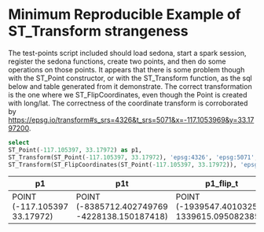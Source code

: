 # Minimum Reproducible Example of ST_Transform strangeness

The test-points script included should load sedona, start a spark session, register the sedona functions, create two points, and then do some operations on those points. 
It appears that there is some problem though with the ST_Point constructor, or with the ST_Transform function, as the sql below and table generated from it demonstrate.
The correct transformation is the one where we ST_FlipCoordinates, even though the Point is created with long/lat. 
The correctness of the coordinate transform is corroborated by https://epsg.io/transform#s_srs=4326&t_srs=5071&x=-117.1053969&y=33.1797200.

```sql
select
ST_Point(-117.105397, 33.17972) as p1,
ST_Transform(ST_Point(-117.105397, 33.17972), 'epsg:4326', 'epsg:5071', false) as p1t,
ST_Transform(ST_FlipCoordinates(ST_Point(-117.105397, 33.17972)), 'epsg:4326', 'epsg:5071', false) as p1_flip_t
```


| p1                           | p1t                                           | p1_flip_t                                    |
|------------------------------|-----------------------------------------------|----------------------------------------------|
| POINT (-117.105397 33.17972) | POINT (-8385712.402749769 -4228138.150187418) | POINT (-1939547.401032587 1339615.095082385) |



